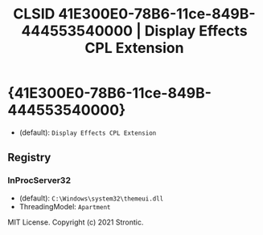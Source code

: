 ﻿---
title: "CLSID 41E300E0-78B6-11ce-849B-444553540000 | Display Effects CPL Extension"
excerpt: What is COM-Object CLSID 41E300E0-78B6-11ce-849B-444553540000?
---

# {41E300E0-78B6-11ce-849B-444553540000}

* (default): `Display Effects CPL Extension`

## Registry


### InProcServer32

* (default): `C:\Windows\system32\themeui.dll`
* ThreadingModel: `Apartment`

MIT License. Copyright (c) 2021 Strontic.


